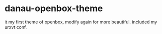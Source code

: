 # danau-openbox-theme
it my first theme of openbox, modify again for more beautiful.
included my urxvt conf.
